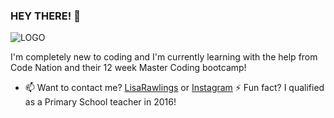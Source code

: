 ### HEY THERE! 👋

![LOGO](https://github.com/lisarawlings/lisarawlings/issues/1#issue-794110262)

<!-- **lisarawlings/lisarawlings** is a ✨ _special_ ✨ repository because its `README.md` (this file) appears on your GitHub profile. -->

I'm completely new to coding and I'm currently learning with the help from Code Nation and their 12 week Master Coding bootcamp!



- 📫 Want to contact me? [LisaRawlings](https://www.linkedin.com/in/lisa-rawlings-115448204) or [Instagram](https://www.instagram.com/lisarawlings)
⚡ Fun fact? I qualified as a Primary School teacher in 2016!
 
 
